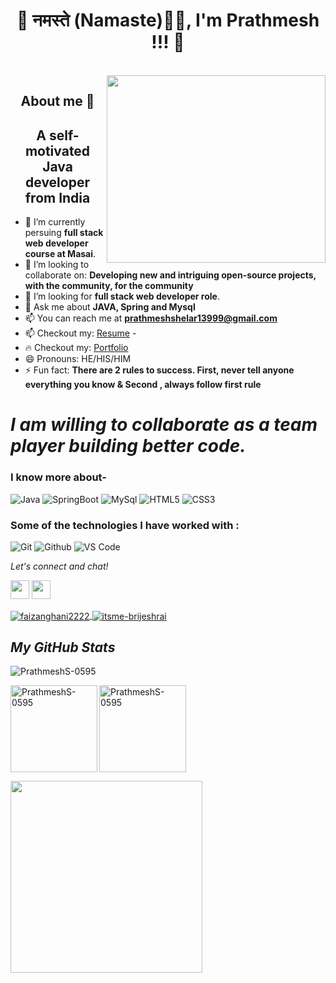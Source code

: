 <!-- ### Hi there 👋 -->

<!-- **PrathmeshS-0595/PrathmeshS-0595** is a ✨ _special_ ✨ repository because its `README.md` (this file) appears on your GitHub profile. -->

### <h1> <h1 align="center"> 🤗 नमस्ते (Namaste)🙏🏻, I'm Prathmesh !!! 🤩 </h1>
  </br>
<img align="right" src="https://webbuildinfotech.com/wp-content/uploads/2022/07/Professional_full_stack_web_development_service_in_Bangladesh-_Full_stack_web_developer.gif"  width="350" height="300"/>
<h2 align="center"> About me 🌱 </h2>
<h2 align="center"> A self-motivated Java developer from India </h2>

- 🔭 I’m currently persuing **full stack web developer course at Masai**.
- 👯 I’m looking to collaborate on: **Developing new and intriguing open-source projects, with the community, for the community**
- 🤔 I’m looking for **full stack web developer role**.
- 💬 Ask me about **JAVA, Spring and Mysql**
- 📫 You can reach me at **prathmeshshelar13999@gmail.com**
- 📫 Checkout my: [Resume](https://drive.google.com/file/d/1TpsN9zJVs7Q-AJY1iP49pbb-Da6AYls-/view?usp=sharing)
-<li>:fire: Checkout my: <a href="https://prathmeshs-0595.github.io/"  target="_blank" >Portfolio</a></li>
- 😄 Pronouns: HE/HIS/HIM 
- ⚡ Fun fact: **There are 2 rules to success. First, never tell anyone everything you know & Second , always follow first rule**


# *I am willing to collaborate as a team player building better code.*




### I know more about- 

![Java](https://img.shields.io/badge/Java-v08-orange)
![SpringBoot](https://img.shields.io/badge/SpringBoot-v2.7.0-green)
![MySql](https://img.shields.io/badge/MySql-v8.0.30-blue)
![HTML5](https://img.shields.io/badge/html-HTML5-yellow)
![CSS3](https://img.shields.io/badge/css-CSS3-brightgreen)




### Some of the technologies I have worked with :

![Git](http://img.shields.io/badge/-Git-000000?style=for-the-badge&logo=Git)
![Github](http://img.shields.io/badge/-Github-000000?style=for-the-badge&logo=Github&logoColor=green)
![VS Code](http://img.shields.io/badge/-VS%20Code-000000?style=for-the-badge&logo=Visual-studio-code&logoColor=blue)


<p align="left">
  <i>Let's connect and chat!</i>

  <p align="center">
   
  <a href="https://www.linkedin.com/in/prathmesh-shelar-pps2713/" alt="Linkedin"><img src="https://github.com/nitish-awasthi/nitish-awasthi/blob/master/174857.png" height="30" width="30"></a>
   <a href="https://www.linkedin.com/in/prathmesh-shelar-pps2713/" alt="email"><img src="https://w7.pngwing.com/pngs/758/665/png-transparent-new-logo-gmail-google-new-logos-icon-thumbnail.png" height="30" width="30"></a>
</p>

<p>
    <a href="https://github.com/faizanghani2222/Jio-Mart-Clone-">
        <img align="center" src="https://github-readme-stats.vercel.app/api/pin/?username=faizanghani2222&repo=Jio-Mart-Clone-&locale=en&border_radius=0&theme=dark" alt="faizanghani2222" />
    </a>
    <a href="https://github.com/itsme-brijeshrai/InstaCart-Clone">
        <img align="center" src="https://github-readme-stats.vercel.app/api/pin/?username=itsme-brijeshrai&repo=InstaCart-Clone&locale=en&border_radius=0&theme=dark" alt="itsme-brijeshrai" />
    </a>     
    </p>

<h2><i>My GitHub Stats</i></h2>
<p align="left"> <img src="https://komarev.com/ghpvc/?username=PrathmeshS-0595&label=Profile%20views&color=0e75b6&style=flat" alt="PrathmeshS-0595" /> </p>
<p>
    <img align="left" src="https://github-readme-stats.vercel.app/api?username=PrathmeshS-0595&show_icons=true&locale=en&theme=dark" alt="PrathmeshS-0595"  height="139" />
    <img align="center" src="https://github-readme-stats.vercel.app/api/top-langs/?username=PrathmeshS-0595&layout=compact&exclude_repo=Lybrate-Website-Clone-Version-2.0,Lybrate-Website-Clone,Adidas-Clone&hide=Shell&border_radius=0&theme=dark" alt="PrathmeshS-0595" height="139" />
</p>
<img src="https://activity-graph.herokuapp.com/graph?username=PrathmeshS-0595&theme=xcode" height ="307"/>
